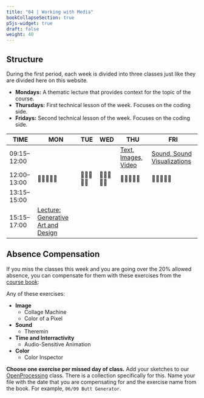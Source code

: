 ```yaml
---
title: "04 | Working with Media"
bookCollapseSection: true
p5js-widget: true
draft: false
weight: 40
---
```


## Structure

During the first period, each week is divided into three classes just like they are divided here on this website.

- **Mondays:** A thematic lecture that provides context for the topic of the course.
- **Thursdays:** First technical lesson of the week. Focuses on the coding side.
- **Fridays:** Second technical lesson of the week. Focuses on the coding side.

<div class="calendar">

| TIME | MON | TUE | WED  | THU | FRI |
| --- | --- | --- | --- | --- | --- |
| 09:15–12:00 |  |  |  | [Text, Images, Video](./lesson-01) | [Sound, Sound Visualizations](./lesson-02) |
| 12:00–13:00| 🥗🍜🍱🍝🍕 | 🥗🍜🍱🍝🍕 | 🥗🍜🍱🍝🍕 | 🥗🍜🍱🍝🍕 | 🥗🍜🍱🍝🍕 |
| 13:15–15:00 |  |  |  |  |  |
| 15:15–17:00 | [Lecture: Generative Art and Design](./lecture) |  |  |  |  |

</div> 

## Absence Compensation

If you miss the classes this week and you are going over the 20% allowed absence, you can compensate for them with these exercises from the [course book](https://primo.aalto.fi/permalink/358AALTO_INST/ha1cg5/alma999439982606526):

Any of these exercises:
- **Image**
  - Collage Machine
  - Color of a Pixel
- **Sound**
  - Theremin
- **Time and Interractivity**
  - Audio-Sensitive Animation
- **Color**
  - Color Inspector

**Choose one exercise per missed day of class.** Add your sketches to our [OpenProcessing](https://openprocessing.org/class/92392) class. There is a collection specifically for this. Name your file with the date that you are compensating for and the exercise name from the book. For example, `06/09 Butt Generator`.